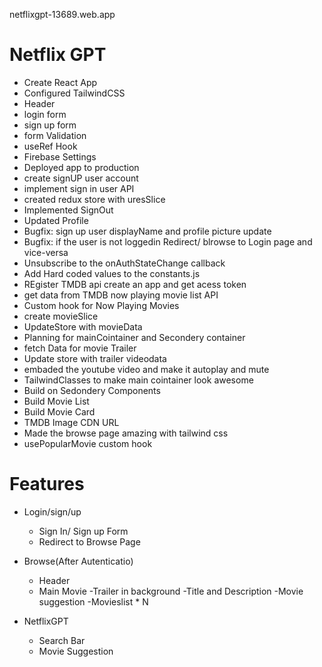 netflixgpt-13689.web.app

# Netflix GPT

- Create React App
- Configured TailwindCSS
- Header
- login form
- sign up form
- form Validation
- useRef Hook
-  Firebase Settings
- Deployed app to production
- create signUP user account
- implement sign in user API
- created redux store with uresSlice
- Implemented SignOut
- Updated Profile
- Bugfix: sign up user displayName and profile picture update
- Bugfix: if the user is not loggedin Redirect/ blrowse to Login page and vice-versa
- Unsubscribe to the onAuthStateChange callback
- Add Hard coded values to the constants.js
- REgister TMDB api create an app and get acess token 
- get data from TMDB now playing movie list API
- Custom hook for Now Playing Movies
- create movieSlice
- UpdateStore with movieData
- Planning for mainCointainer and Secondery container
- fetch Data for movie Trailer
- Update store with trailer videodata
- embaded the youtube video and make it autoplay and mute
- TailwindClasses to make main cointainer look awesome
- Build on Sedondery Components
- Build Movie List
- Build Movie Card
- TMDB Image CDN URL
- Made the browse page amazing with tailwind css
- usePopularMovie custom hook




# Features 
- Login/sign/up
   - Sign In/ Sign up Form
   - Redirect to Browse Page
 

- Browse(After Autenticatio)
  - Header
  - Main Movie
       -Trailer in background
       -Title and Description
       -Movie suggestion
             -Movieslist * N

 - NetflixGPT
   - Search Bar
   - Movie Suggestion            